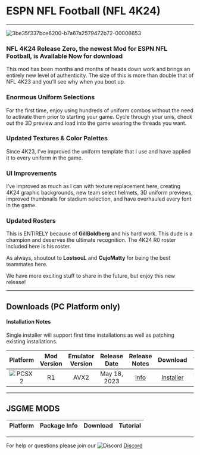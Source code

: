 # ESPN NFL Football (NFL 4K24)

-----
![3be35f337bce6200-b7a67a2579472b72-00006653](https://github.com/lostsoul63b/NFL-2K4-Mods/assets/69597675/d909fbcf-3c4a-4927-b58a-d61d8a7afb32)

### NFL 4K24 Release Zero, the newest Mod for ESPN NFL Football, is Available Now for download

This mod has been months and months of heads down work and brings an entirely new level of authenticity. The size of this is more than double that of NFL 4K23 and you’ll see why when you boot up. 

### Enormous Uniform Selections
For the first time, enjoy using hundreds of uniform combos without the need to activate them prior to starting your game. Cycle through your unis, check out the 3D preview and load into the game wearing the threads you want. 

### Updated Textures & Color Palettes
Since 4K23, I’ve improved the uniform template that I use and have applied it to every uniform in the game. 

### UI Improvements
I’ve improved as much as I can with texture replacement here, creating 4K24 graphic backgrounds, new team select helmets, 3D uniform previews, improved thumbnails for stadium selection, and have overhauled every font in the game. 

### Updated Rosters
This is ENTIRELY because of **GillBoldberg** and his hard work. This dude is a champion and deserves the ultimate recognition. The 4K24 R0 roster included here is his roster. 

As always, shoutout to **LostsouL** and **CujoMatty** for being the best teammates here. 

We have more exciting stuff to share in the future, but enjoy this new release!

-----

## Downloads (PC Platform only)

#### Installation Notes
Single installer will support first time installations as well as patching existing installations.

| Platform | Mod Version | Emulator Version | Release Date  | Release Notes | Download | Tutorial |
| :-------------: | :-------------: | :-------------: | :-------------: | :-------------: | :-------------: |  :-------------: |
| ![PCSX2](https://user-images.githubusercontent.com/69597675/124647169-9baf0800-de63-11eb-974c-a7a4b2aecc1d.png) | R1 | AVX2 | May 18, 2023  | [info](https://github.com/lostsoul63b/NFL-2K4-Mods/blob/main/ClogR0.txt) | [Installer](https://www.mediafire.com/file_premium/yrlsmhhixfh8hwj/NFL4K24_R1_Setup.zip/file) | Coming Soon |

---------
## JSGME MODS
| Platform | Package Info | Download | Tutorial |
| :------------- | :------------- | :------------- | :------------- |


---------
For help or questions please join our ![Discord](https://user-images.githubusercontent.com/69597675/124640725-d1e88980-de5b-11eb-926d-ec5f55b19a62.png) [Discord](https://discord.gg/sBVXzYb)
